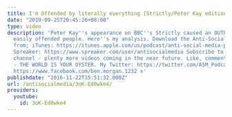 ```yaml
---
title: I'm Offended by literally everything [Strictly/Peter Kay edition]
date: "2019-09-25T20:45:26+08:00"
type: video
description: 'Peter Kay''s appearance on BBC''s Strictly caused an OUTRAGE amongst
  easily offended people. Here''s my analysis. Download the Anti-Social Media Podcast
  from; iTunes: https://itunes.apple.com/us/podcast/anti-social-media-podcast/id1076431995?mt=2
  Spreaker: https://www.spreaker.com/user/antisocialmedia Subscribe to my YouTube
  channel - plenty more videos coming in the near future. Like, comment or downvote
  - THE WORLD IS YOUR OYSTER. My Twitter: https://twitter.com/ASM_Podcast My Facebook:
  https://www.facebook.com/ben.morgan.1232 x'
publishdate: "2016-11-22T15:51:32.000Z"
url: /antisocialmedia/3oK-Ed0wke4/
providers:
  youtube:
    id: 3oK-Ed0wke4
---
```

